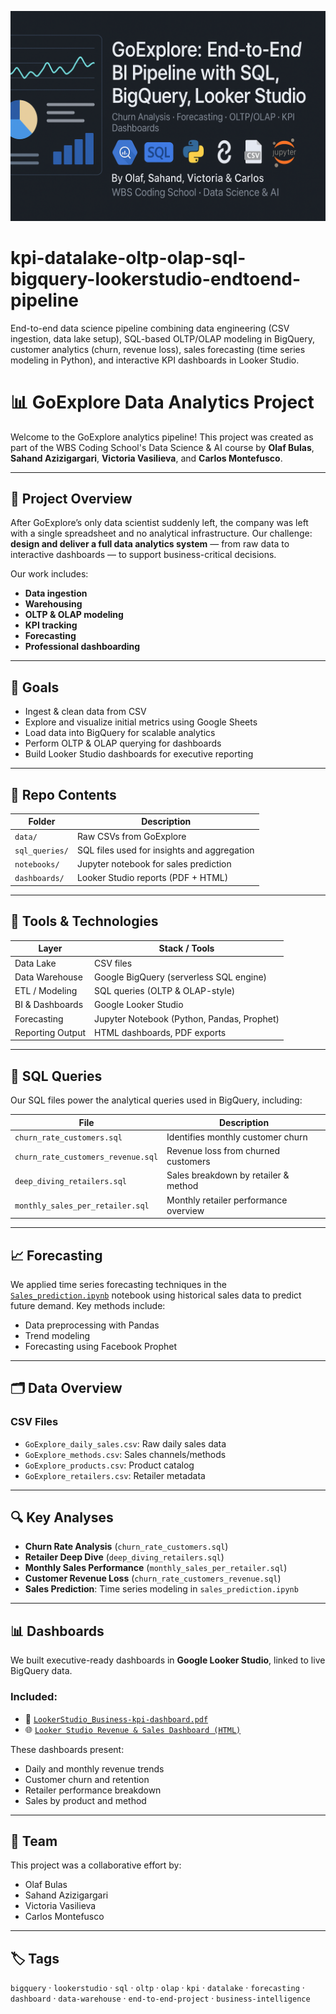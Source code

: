 ![Banner](bannerGoExplore.png) 

# kpi-datalake-oltp-olap-sql-bigquery-lookerstudio-endtoend-pipeline
End-to-end data science pipeline combining data engineering (CSV ingestion, data lake setup), SQL-based OLTP/OLAP modeling in BigQuery, customer analytics (churn, revenue loss), sales forecasting (time series modeling in Python), and interactive KPI dashboards in Looker Studio.

# 📊 GoExplore Data Analytics Project

Welcome to the GoExplore analytics pipeline! This project was created as part of the WBS Coding School's Data Science & AI course by **Olaf Bulas**, **Sahand Azizigargari**, **Victoria Vasilieva**, and **Carlos Montefusco**.

---
## 🧭 Project Overview

After GoExplore’s only data scientist suddenly left, the company was left with a single spreadsheet and no analytical infrastructure. Our challenge: **design and deliver a full data analytics system** — from raw data to interactive dashboards — to support business-critical decisions.

Our work includes:
- **Data ingestion**
- **Warehousing**
- **OLTP & OLAP modeling**
- **KPI tracking**
- **Forecasting**
- **Professional dashboarding**

---

## 🎯 Goals

- Ingest & clean data from CSV
- Explore and visualize initial metrics using Google Sheets
- Load data into BigQuery for scalable analytics
- Perform OLTP & OLAP querying for dashboards
- Build Looker Studio dashboards for executive reporting

---

## 📁 Repo Contents

| Folder              | Description |
|---------------------|-------------|
| `data/`             | Raw CSVs from GoExplore |
| `sql_queries/`      | SQL files used for insights and aggregation |
| `notebooks/`        | Jupyter notebook for sales prediction |
| `dashboards/`       | Looker Studio reports (PDF + HTML) |

---

## 🧰 Tools & Technologies

| Layer              | Stack / Tools                            |
|--------------------|-------------------------------------------|
| Data Lake          | CSV files                                 |
| Data Warehouse     | Google BigQuery (serverless SQL engine)   |
| ETL / Modeling     | SQL queries (OLTP & OLAP-style)           |
| BI & Dashboards    | Google Looker Studio                      |
| Forecasting        | Jupyter Notebook (Python, Pandas, Prophet)|
| Reporting Output   | HTML dashboards, PDF exports              |

---

## 📁 SQL Queries

Our SQL files power the analytical queries used in BigQuery, including:

| File | Description |
|------|-------------|
| `churn_rate_customers.sql` | Identifies monthly customer churn |
| `churn_rate_customers_revenue.sql` | Revenue loss from churned customers |
| `deep_diving_retailers.sql` | Sales breakdown by retailer & method |
| `monthly_sales_per_retailer.sql` | Monthly retailer performance overview |

---

## 📈 Forecasting

We applied time series forecasting techniques in the [`Sales_prediction.ipynb`](notebooks/Sales_prediction.ipynb) notebook using historical sales data to predict future demand. Key methods include:

- Data preprocessing with Pandas
- Trend modeling
- Forecasting using Facebook Prophet

---

## 🗂 Data Overview

### CSV Files
- `GoExplore_daily_sales.csv`: Raw daily sales data
- `GoExplore_methods.csv`: Sales channels/methods
- `GoExplore_products.csv`: Product catalog
- `GoExplore_retailers.csv`: Retailer metadata

---

## 🔍 Key Analyses

- **Churn Rate Analysis** (`churn_rate_customers.sql`)
- **Retailer Deep Dive** (`deep_diving_retailers.sql`)
- **Monthly Sales Performance** (`monthly_sales_per_retailer.sql`)
- **Customer Revenue Loss** (`churn_rate_customers_revenue.sql`)
- **Sales Prediction**: Time series modeling in `sales_prediction.ipynb`

---

## 📊 Dashboards

We built executive-ready dashboards in **Google Looker Studio**, linked to live BigQuery data.

### Included:
- 📄 [`LookerStudio_Business-kpi-dashboard.pdf`](dashboards/LookerStudio_Business-kpi-dashboard.pdf)
- 🌐 [`Looker Studio Revenue & Sales Dashboard (HTML)`](dashboards/Looker_Studio_Revenue_Sales_2025_07_02.html)

These dashboards present:
- Daily and monthly revenue trends
- Customer churn and retention
- Retailer performance breakdown
- Sales by product and method

---

## 👥 Team

This project was a collaborative effort by:

- Olaf Bulas
- Sahand Azizigargari
- Victoria Vasilieva
- Carlos Montefusco

---

## 🏷 Tags

`bigquery` · `lookerstudio` · `sql` · `oltp` · `olap` · `kpi` · `datalake` · `forecasting` · `dashboard` · `data-warehouse` · `end-to-end-project` · `business-intelligence`

